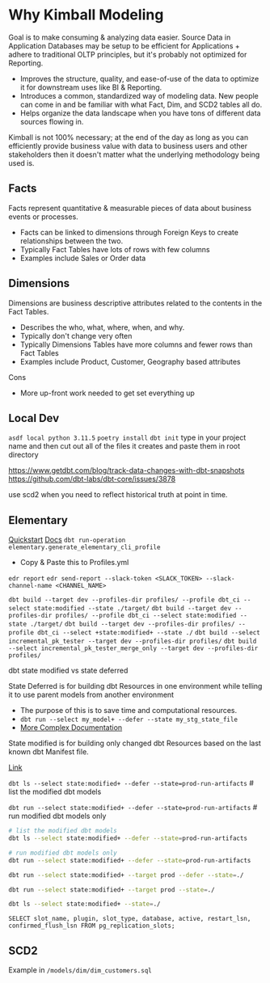 # Why Kimball Modeling
Goal is to make consuming & analyzing data easier.  Source Data in Application Databases may be setup to be efficient for Applications + adhere to traditional OLTP principles, but it's probably not optimized for Reporting.
- Improves the structure, quality, and ease-of-use of the data to optimize it for downstream uses like BI & Reporting.
- Introduces a common, standardized way of modeling data.  New people can come in and be familiar with what Fact, Dim, and SCD2 tables all do.
- Helps organize the data landscape when you have tons of different data sources flowing in.

Kimball is not 100% necessary; at the end of the day as long as you can efficiently provide business value with data to business users and other stakeholders then it doesn't matter what the underlying methodology being used is.
## Facts
Facts represent quantitative & measurable pieces of data about business events or processes.
- Facts can be linked to dimensions through Foreign Keys to create relationships between the two.
- Typically Fact Tables have lots of rows with few columns
- Examples include Sales or Order data

## Dimensions
Dimensions are business descriptive attributes related to the contents in the Fact Tables.
- Describes the who, what, where, when, and why.
- Typically don't change very often
- Typically Dimensions Tables have more columns and fewer rows than Fact Tables
- Examples include Product, Customer, Geography based attributes

Cons
- More up-front work needed to get set everything up

## Local Dev
`asdf local python 3.11.5`
`poetry install`
`dbt init` type in your project name and then cut out all of the files it creates and paste them in root directory


https://www.getdbt.com/blog/track-data-changes-with-dbt-snapshots
https://github.com/dbt-labs/dbt-core/issues/3878

use scd2 when you need to reflect historical truth at point in time.

## Elementary
[Quickstart](https://docs.elementary-data.com/quickstart)
[Docs](https://docs.elementary-data.com/quickstart-cli)
`dbt run-operation elementary.generate_elementary_cli_profile`
- Copy & Paste this to Profiles.yml


`edr report`
`edr send-report --slack-token <SLACK_TOKEN> --slack-channel-name <CHANNEL_NAME>`


`dbt build --target dev --profiles-dir profiles/ --profile dbt_ci --select state:modified --state ./target/`
`dbt build --target dev --profiles-dir profiles/ --profile dbt_ci --select state:modified --state ./target/`
`dbt build --target dev --profiles-dir profiles/ --profile dbt_ci --select +state:modified+ --state ./`
`dbt build --select incremental_pk_tester --target dev --profiles-dir profiles/`
`dbt build --select incremental_pk_tester_merge_only --target dev --profiles-dir profiles/`


dbt state modified vs state deferred

State Deferred is for building dbt Resources in one environment while telling it to use parent models from another environment
- The purpose of this is to save time and computational resources.
- `dbt run --select my_model+ --defer --state my_stg_state_file`
- [More Complex Documentation](https://docs.getdbt.com/reference/node-selection/defer)

State modified is for building only changed dbt Resources based on the last known dbt Manifest file.

[Link](https://paulfry999.medium.com/v0-4-pre-chatgpt-how-to-create-ci-cd-pipelines-for-dbt-core-88e68ab506dd)

`dbt ls --select state:modified+ --defer --state=prod-run-artifacts`  # list the modified dbt models
        
`dbt run --select state:modified+ --defer --state=prod-run-artifacts` # run modified dbt models only

``` sh
# list the modified dbt models
dbt ls --select state:modified+ --defer --state=prod-run-artifacts

# run modified dbt models only
dbt run --select state:modified+ --defer --state=prod-run-artifacts

dbt run --select state:modified+ --target prod --defer --state=./

dbt run --select state:modified+ --target prod --state=./

dbt ls --select state:modified+ --state=./
```


`SELECT slot_name, plugin, slot_type, database, active, restart_lsn, confirmed_flush_lsn FROM pg_replication_slots;`

## SCD2

Example in `/models/dim/dim_customers.sql`